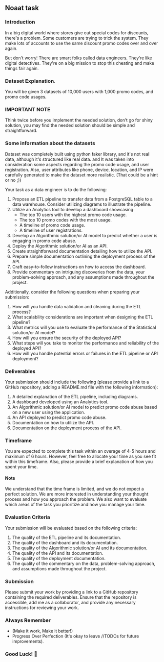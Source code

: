 ## Noaat task

### Introduction

In a big digital world where stores give out special codes for discounts, there's a problem. Some
customers are trying to trick the system. They make lots of accounts to use the same discount promo
codes over and over again.

But don't worry! There are smart folks called data engineers. They're like digital detectives.
They're on a big mission to stop this cheating and make things fair again.

### Dataset Explanation.

You will be given 3 datasets of 10,000 users with 1,000 promo codes, and promo code usages.

### IMPORTANT NOTE

Think twice before you implement the needed solution, don't go for shiny solution, you may find the
needed solution should be simple and straightforward.

### Some information about the datasets

Dataset was completely built using python faker library, and it's not real data, although it's
structured like real data. and It was taken into consideration some aspects regarding the promo code
usage, and user registration.
Also, user attributes like phone, device, location, and IP were carefully generated to make the
dataset more realistic. (That could be a hint or no ;))

Your task as a data engineer is to do the following:

1. Propose an ETL pipeline to transfer data from a PostgreSQL table to a data warehouse. Consider
   utilizing diagrams to illustrate the pipeline.
2. Utilize an Analytics tool to develop a dashboard showcasing:
    - The top 10 users with the highest promo code usage.
    - The top 10 promo codes with the most usage.
    - A timeline of promo code usage.
    - A timeline of user registrations.
3. Develop an Algorithmic solution/or AI model to predict whether a user is engaging in promo code
   abuse.
4. Deploy the Algorithmic solution/or AI as an API.
5. Create straightforward documentation detailing how to utilize the API.
6. Prepare simple documentation outlining the deployment process of the API.
7. Craft easy-to-follow instructions on how to access the dashboard.
8. Provide commentary on intriguing discoveries from the data, your problem-solving approach, and
   any assumptions made throughout the project.

Additionally, consider the following questions when preparing your submission:

1. How will you handle data validation and cleaning during the ETL process?
2. What scalability considerations are important when designing the ETL pipeline?
3. What metrics will you use to evaluate the performance of the Statistical solution/or AI model?
4. How will you ensure the security of the deployed API?
5. What steps will you take to monitor the performance and reliability of the deployed API?
6. How will you handle potential errors or failures in the ETL pipeline or API deployment?

### Deliverables

Your submission should include the following (please provide a link to a GitHub repository, adding a
README.md file with the following information):

1. A detailed explanation of the ETL pipeline, including diagrams.
2. A dashboard developed using an Analytics tool.
3. An Algorithmic solution/or AI model to predict promo code abuse based on a new user using the
   application.
4. An API deployed to predict promo code abuse.
5. Documentation on how to utilize the API.
6. Documentation on the deployment process of the API.

### Timeframe

You are expected to complete this task within an overage of 4-5 hours and maximum of 6 hours.
However, feel free to allocate your time as you see fit within this timeframe.
Also, please provide a brief explanation of how you spent your time.

#### Note

We understand that the time frame is limited, and we do not expect a perfect solution. We are more
interested in understanding your thought process and how you approach the problem. We also want to
evaluate which areas of the task you prioritize and how you manage your time.

### Evaluation Criteria

Your submission will be evaluated based on the following criteria:

1. The quality of the ETL pipeline and its documentation.
2. The quality of the dashboard and its documentation.
3. The quality of the Algorithmic solution/or AI and its documentation.
4. The quality of the API and its documentation.
5. The quality of the deployment documentation.
6. The quality of the commentary on the data, problem-solving approach, and assumptions made
   throughout the project.

### Submission

Please submit your work by providing a link to a GitHub repository containing the required
deliverables. Ensure that the repository is accessible, add me as a collaborator, and provide any
necessary instructions for reviewing your work.

### Always Remember

* (Make it work, Make it better!)
* Progress Over Perfection (It's okay to leave //TODOs for future improvements).

### Good Luck! 🚀